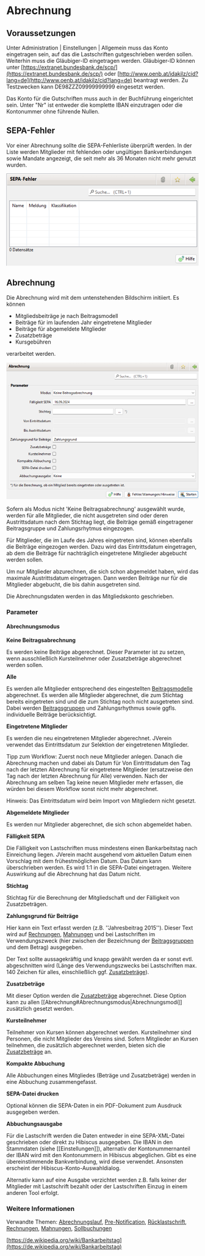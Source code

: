 # Abrechnung

## Voraussetzungen

Unter Administration \| Einstellungen \| Allgemein muss das Konto eingetragen sein, auf das die Lastschriften gutgeschrieben werden sollen. Weiterhin muss die Gläubiger-ID eingetragen werden. Gläubiger-ID können unter [https://extranet.bundesbank.de/scp/](https://extranet.bundesbank.de/scp/) oder [http://www.oenb.at/idakilz/cid?lang=de](http://www.oenb.at/idakilz/cid?lang=de) beantragt werden. Zu Testzwecken kann DE98ZZZ09999999999 eingesetzt werden.

Das Konto für die Gutschriften muss auch in der Buchführung eingerichtet sein. Unter "Nr" ist entweder die komplette IBAN einzutragen oder die Kontonummer ohne führende Nullen.

## SEPA-Fehler

Vor einer Abrechnung sollte die SEPA-Fehlerliste überprüft werden. In der Liste werden Mitglieder mit fehlenden oder ungültigen Bankverbindungen sowie Mandate angezeigt, die seit mehr als 36 Monaten nicht mehr genutzt wurden.

![](img/SepaFehlerView.png)

## Abrechnung

Die Abrechnung wird mit dem untenstehenden Bildschirm initiiert. Es können

* Mitgliedsbeiträge je nach Beitragsmodell
* Beiträge für im laufenden Jahr eingetretene Mitglieder
* Beiträge für abgemeldete Mitglieder
* Zusatzbeträge
* Kursgebühren

verarbeitet werden.

![](img/AbrechnungView.png)

Sofern als Modus nicht 'Keine Beitragsabrechnung' ausgewählt wurde, werden für alle Mitglieder, die nicht ausgetreten sind oder deren Austrittsdatum nach dem Stichtag liegt, die Beiträge gemäß eingetragener Beitragsgruppe und Zahlungsrhytmus eingezogen.

Für Mitglieder, die im Laufe des Jahres eingetreten sind, können ebenfalls die Beiträge eingezogen werden. Dazu wird das Eintrittsdatum eingetragen, ab dem die Beiträge für nachträglich eingetretene Mitglieder abgebucht werden sollen.

Um nur Mitglieder abzurechnen, die sich schon abgemeldet haben, wird das maximale Austrittsdatum eingetragen. Dann werden Beiträge nur für die Mitglieder abgebucht, die bis dahin ausgetreten sind.

Die Abrechnungsdaten werden in das Mitgliedskonto geschrieben.

### Parameter

#### Abrechnungsmodus <a id="abrechnungsmodus"></a>

**Keine Beitragsabrechnung**

Es werden keine Beiträge abgerechnet. Dieser Parameter ist zu setzen, wenn ausschließlich Kursteilnehmer oder Zusatzbeträge abgerechnet werden sollen.

**Alle**

Es werden alle Mitglieder entsprechend des eingestellten [Beitragsmodelle](../../allgemein/beitragsmodelle.md) abgerechnet. Es werden alle Mitglieder abgerechnet, die zum Stichtag bereits eingetreten sind und die zum Stichtag noch nicht ausgetreten sind. Dabei werden [Beitragsgruppen](../administration/mitglieder/beitragsgruppen.md) und Zahlungsrhythmus sowie ggfls. individuelle Beiträge berücksichtigt.

**Eingetretene Mitglieder**

Es werden die neu eingetretenen Mitglieder abgerechnet. JVerein verwendet das Eintrittsdatum zur Selektion der eingetretenen Mitglieder.

Tipp zum Workflow: Zuerst noch neue Mitglieder anlegen. Danach die Abrechnung machen und dabei als Datum für Von Eintrittsdatum den Tag nach der letzten Abrechnung für eingetretene Mitglieder \(ersatzweise den Tag nach der letzten Abrechnung für Alle\) verwenden. Nach der Abrechnung am selben Tag keine neuen Mitglieder mehr erfassen, die würden bei diesem Workflow sonst nicht mehr abgerechnet.

Hinweis: Das Eintrittsdatum wird beim Import von Mitgliedern nicht gesetzt.

**Abgemeldete Mitglieder**

Es werden nur Mitglieder abgerechnet, die sich schon abgemeldet haben.

**Fälligkeit SEPA**

Die Fälligkeit von Lastschriften muss mindestens einen Bankarbeitstag nach Einreichung liegen. JVerein macht ausgehend vom aktuellen Datum einen Vorschlag mit dem frühestmöglichen Datum. Das Datum kann überschrieben werden. Es wird 1:1 in die SEPA-Datei eingetragen. Weitere Auswirkung auf die Abrechnung hat das Datum nicht.

**Stichtag**

Stichtag für die Berechnung der Mitgliedschaft und der Fälligkeit von Zusatzbeträgen.

**Zahlungsgrund für Beiträge**

Hier kann ein Text erfasst werden \(z.B. ''Jahresbeitrag 2015''\). Dieser Text wird auf [Rechnungen](../druckmail/rechnungen.md), [Mahnungen](../druckmail/mahnungen.md) und bei Lastschriften im Verwendungszweck \(hier zwischen der Bezeichnung der [Beitragsgruppen](../administration/mitglieder/beitragsgruppen.md) und dem Betrag\) ausgegeben.

Der Text sollte aussagekräftig und knapp gewählt werden da er sonst evtl. abgeschnitten wird \(Länge des Verwendungszwecks bei Lastschriften max. 140 Zeichen für alles, einschließlich ggf. [Zusatzbeträge](../mitglieder/zusatzbetrage.md)\).

**Zusatzbeträge**

Mit dieser Option werden die [Zusatzbeträge](../mitglieder/zusatzbetrage.md) abgerechnet. Diese Option kann zu allen \[\[Abrechnung\#Abrechnungsmodus\|Abrechnungsmodi\]\] zusätzlich gesetzt werden.

**Kursteilnehmer**

Teilnehmer von Kursen können abgerechnet werden. Kursteilnehmer sind Personen, die nicht Mitglieder des Vereins sind. Sofern Mitglieder an Kursen teilnehmen, die zusätzlich abgerechnet werden, bieten sich die [Zusatzbeträge](../mitglieder/zusatzbetrage.md) an.

**Kompakte Abbuchung**

Alle Abbuchungen eines Mitgliedes \(Beträge und Zusatzbeträge\) werden in eine Abbuchung zusammengefasst.

**SEPA-Datei drucken**

Optional können die SEPA-Daten in ein PDF-Dokument zum Ausdruck ausgegeben werden.

**Abbuchungsausgabe**

Für die Lastschrift werden die Daten entweder in eine SEPA-XML-Datei geschrieben oder direkt zu Hibiscus ausgegeben. Die IBAN in den Stammdaten \(siehe \[\[Einstellungen\]\]\), alternativ der Kontonummernanteil der IBAN wird mit den Kontonummern in Hibiscus abgeglichen. Gibt es eine übereinstimmende Bankverbindung, wird diese verwendet. Ansonsten erscheint der Hibiscus-Konto-Auswahldialog.

Alternativ kann auf eine Ausgabe verzichtet werden z.B. falls keiner der Mitglieder mit Lastschrift bezahlt oder der Lastschriften Einzug in einem anderen Tool erfolgt.

### Weitere Informationen

Verwandte Themen: [Abrechnungslauf](abrechnungslauf.md), [Pre-Notification](../druckmail/pre-notification.md), [Rücklastschrift](rucklastschrift.md), [Rechnungen](../druckmail/rechnungen.md), [Mahnungen](../druckmail/mahnungen.md), [Sollbuchungen](../mitglieder/mitgliedskonto.md)

[https://de.wikipedia.org/wiki/Bankarbeitstag](https://de.wikipedia.org/wiki/Bankarbeitstag)
